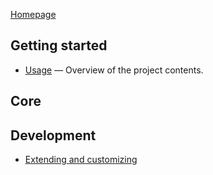 [Homepage](https://github.com/srakotonoely/starter-kit)

## Getting started

* [Usage](usage.md) — Overview of the project contents.

## Core

## Development

* [Extending and customizing](extend.md)
